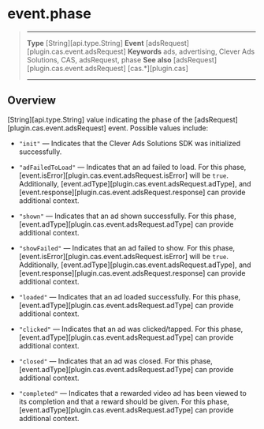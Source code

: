 # event.phase

> --------------------- ------------------------------------------------------------------------------------------
> __Type__              [String][api.type.String]
> __Event__             [adsRequest][plugin.cas.event.adsRequest]
> __Keywords__          ads, advertising, Clever Ads Solutions, CAS, adsRequest, phase
> __See also__			[adsRequest][plugin.cas.event.adsRequest]
>						[cas.*][plugin.cas]
> --------------------- ------------------------------------------------------------------------------------------

## Overview

[String][api.type.String] value indicating the phase of the [adsRequest][plugin.cas.event.adsRequest] event. Possible values include:

* `"init"` &mdash; Indicates that the Clever Ads Solutions SDK was initialized successfully.

* `"adFailedToLoad"` &mdash; Indicates that an ad failed to load. For this phase, [event.isError][plugin.cas.event.adsRequest.isError] will be `true`. Additionally, [event.adType][plugin.cas.event.adsRequest.adType], and [event.response][plugin.cas.event.adsRequest.response] can provide additional context.

* `"shown"` &mdash; Indicates that an ad shown successfully. For this phase, [event.adType][plugin.cas.event.adsRequest.adType] can provide additional context.

* `"showFailed"` &mdash; Indicates that an ad failed to show. For this phase, [event.isError][plugin.cas.event.adsRequest.isError] will be `true`. Additionally, [event.adType][plugin.cas.event.adsRequest.adType], and [event.response][plugin.cas.event.adsRequest.response] can provide additional context.

* `"loaded"` &mdash; Indicates that an ad loaded successfully. For this phase, [event.adType][plugin.cas.event.adsRequest.adType] can provide additional context.

* `"clicked"` &mdash; Indicates that an ad was clicked/tapped. For this phase, [event.adType][plugin.cas.event.adsRequest.adType] can provide additional context.

* `"closed"` &mdash; Indicates that an ad was closed. For this phase, [event.adType][plugin.cas.event.adsRequest.adType] can provide additional context.

* `"completed"` &mdash; Indicates that a rewarded video ad has been viewed to its completion and that a reward should be given. For this phase, [event.adType][plugin.cas.event.adsRequest.adType] can provide additional context.

